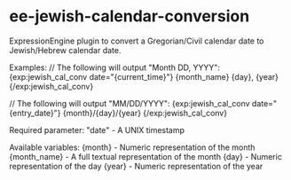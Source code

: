 ee-jewish-calendar-conversion
=============================

ExpressionEngine plugin to convert a Gregorian/Civil calendar date to Jewish/Hebrew calendar date.

Examples:
// The following will output "Month DD, YYYY":
{exp:jewish_cal_conv date="{current_time}"}
{month_name} {day}, {year}
{/exp:jewish_cal_conv}

// The following will output "MM/DD/YYYY":
{exp:jewish_cal_conv date="{entry_date}"}
{month}/{day}/{year}
{/exp:jewish_cal_conv}

Required parameter:
"date" - A UNIX timestamp

Available variables:
{month} - Numeric representation of the month
{month_name} - A full textual representation of the month
{day} - Numeric representation of the day
{year} - Numeric representation of the year